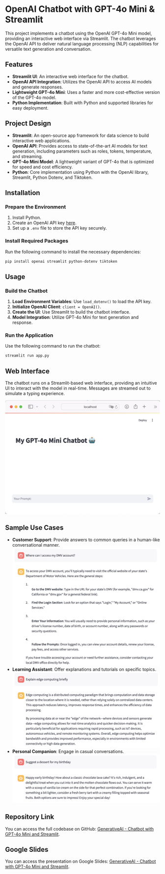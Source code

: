 # OpenAI Chatbot with GPT-4o Mini & Streamlit

This project implements a chatbot using the OpenAI GPT-4o Mini model, providing an interactive web interface via Streamlit. The chatbot leverages the OpenAI API to deliver natural language processing (NLP) capabilities for versatile text generation and conversation.

## Features
- **Streamlit UI**: An interactive web interface for the chatbot.
- **OpenAI API Integration**: Utilizes the OpenAI API to access AI models and generate responses.
- **Lightweight GPT-4o Mini**: Uses a faster and more cost-effective version of the GPT-4o model.
- **Python Implementation**: Built with Python and supported libraries for easy deployment.

## Project Design
- **Streamlit**: An open-source app framework for data science to build interactive web applications.
- **OpenAI API**: Provides access to state-of-the-art AI models for text generation, including parameters such as roles, tokens, temperature, and streaming.
- **GPT-4o Mini Model**: A lightweight variant of GPT-4o that is optimized for speed and cost efficiency.
- **Python**: Core implementation using Python with the OpenAI library, Streamlit, Python Dotenv, and Tiktoken.

## Installation

### Prepare the Environment
1. Install Python.
2. Create an OpenAI API key [here](https://platform.openai.com/api-keys).
3. Set up a `.env` file to store the API key securely.

### Install Required Packages
Run the following command to install the necessary dependencies:
```sh
pip install openai streamlit python-dotenv tiktoken
```

## Usage

### Build the Chatbot
1. **Load Environment Variables**: Use `load_dotenv()` to load the API key.
2. **Initialize OpenAI Client**: `client = OpenAI()`.
3. **Create the UI**: Use Streamlit to build the chatbot interface.
4. **Model Integration**: Utilize GPT-4o Mini for text generation and response.

### Run the Application
Use the following command to run the chatbot:
```sh
streamlit run app.py
```

## Web Interface
The chatbot runs on a Streamlit-based web interface, providing an intuitive UI to interact with the model in real-time. Messages are streamed out to simulate a typing experience.

![Chatbot Interface](images/chatbot_interface.png)

## Sample Use Cases
- **Customer Support**: Provide answers to common queries in a human-like conversational manner.
  ![Chatbot Interface](images/chatbot_use1.png)
- **Learning Assistant**: Offer explanations and tutorials on specific topics.
  ![Chatbot Interface](images/chatbot_use2.png)
- **Personal Companion**: Engage in casual conversations.
  ![Chatbot Interface](images/chatbot_use3.png)

## Repository Link
You can access the full codebase on GitHub: [GenerativeAI - Chatbot with GPT-4o Mini and Streamlit](https://github.com/bigfishhhhhzoey/GenerativeAI/tree/main/Chatbot%20with%20got-4o-mini%20and%20Streamlit).

## Google Slides
You can access the presentation on Google Slides: [GenerativeAI - Chatbot with GPT-4o Mini and Streamlit](https://docs.google.com/presentation/d/1nzKXdxTmdOcXTqsovh9xYfslPyJc6jG6hPX_xBCqUxw/edit?usp=sharing).

